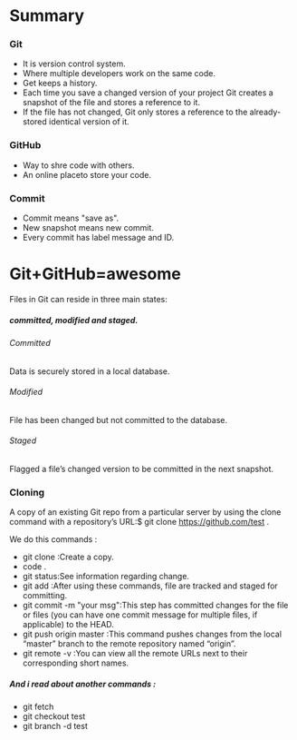 # Summary #

### Git ### 
- It is version control system.
- Where multiple developers work on the same code.
- Get keeps a history.
- Each time you save a changed version of your project Git creates a snapshot of the file and stores a reference to it.
- If the file has not changed, Git only stores a reference to the already-stored identical version of it.
### GitHub ###
- Way to shre code with others.
- An online placeto store your code.
### Commit ###
- Commit means "save as".
- New snapshot means new commit.
- Every commit has label message and ID.
# Git+GitHub=awesome #

Files in Git can reside in three main states: 
##### committed, modified and staged. #####

###### Committed ######
Data is securely stored in a local database.

###### Modified ######
File has been changed but not committed to the database.

###### Staged ######
Flagged a file’s changed version to be committed in the next snapshot.

 ### Cloning ###
 A copy of an existing Git repo from a particular server by using the clone command with a repository’s URL:$ git clone https://github.com/test .

We do this commands :
- git clone :Create a copy.
- code .
- git status:See information regarding change.
- git add :After using these commands, file are tracked and staged for committing.
- git commit -m "your msg":This step has committed changes for the file or files (you can have one commit message for multiple files, if applicable) to the HEAD.
- git push origin master :This command pushes changes from the local “master” branch to the remote repository named “origin”.
- git remote -v :You can view all the remote URLs next to their corresponding short names.
##### And i read about another commands : #####
- git fetch
- git checkout test
- git branch -d test
